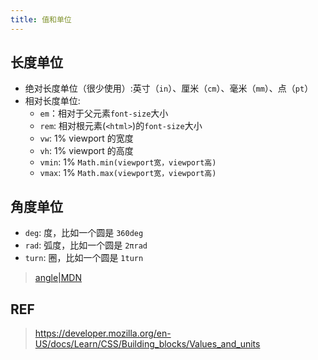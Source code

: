 ```yaml
---
title: 值和单位
---
```


## 长度单位

- 绝对长度单位（很少使用）:英寸（`in`）、厘米（`cm`）、毫米（`mm`）、点（`pt`）
- 相对长度单位:
  - `em`：相对于父元素`font-size`大小
  - `rem`: 相对根元素(`<html>`)的`font-size`大小
  - `vw`: 1% viewport 的宽度
  - `vh`: 1% viewport 的高度
  - `vmin`: 1% `Math.min(viewport宽，viewport高)`
  - `vmax`: 1% `Math.max(viewport宽，viewport高)`

## 角度单位

- `deg`: 度，比如一个圆是 `360deg`
- `rad`: 弧度，比如一个圆是 `2πrad`
- `turn`: 圈，比如一个圆是 `1turn`

> [angle|MDN](https://developer.mozilla.org/en-US/docs/Web/CSS/angle)

## REF

> https://developer.mozilla.org/en-US/docs/Learn/CSS/Building_blocks/Values_and_units
